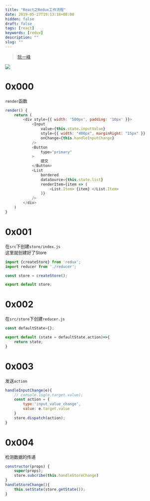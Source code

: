 ```yaml
---
title: "React之Redux工作流程"
date: 2019-05-27T19:13:18+08:00
hidden: false
draft: false
tags: [react]
keywords: [redux]
description: ""
slug: ""
---
```


> [阮一峰](http://www.ruanyifeng.com/blog/2016/09/redux_tutorial_part_one_basic_usages.html)  

![](http://www.ruanyifeng.com/blogimg/asset/2016/bg2016091802.jpg)

# 0x000
`render`函数
```js
render() {
    return (
        <div style={{ width: '500px', padding: '10px' }}>
            <Input
                value={this.state.inputValue}
                style={{ width: "400px", marginRight: "15px" }}
                onChange={this.handleInputChange}
            />
            <Button
                type="primary"
            >
                提交
            </Button>
            <List
                bordered
                dataSource={this.state.list}
                renderItem={item => (
                    <List.Item> {item} </List.Item>
                )}
            />
        </div>
    )
}
```

# 0x001
在`src`下创建`store/index.js`  
这里就创建好了Store
```js
import {createStore} from 'redux';
import reducer from './reducer';

const store = createStore();

export default store;
```
# 0x002
在`src/store`下创建`reducer.js`
```js
const defaultState={};

export default (state = defaultState,action)=>{
    return state;
}
```

# 0x003
发送`action`
```js
handleInputChange(e){
    // console.log(e.target.value);
    const action = {
        type:'input_value_change',
        value: e.target.value
    }
    store.dispatch(action);
}
```

# 0x004
检测数据的传递
```js
constructor(props) {
    super(props);
    store.subcribe(this.handleStoreChange)
}
handleStoreChange(){
    this.setState(store.getState());
}
```